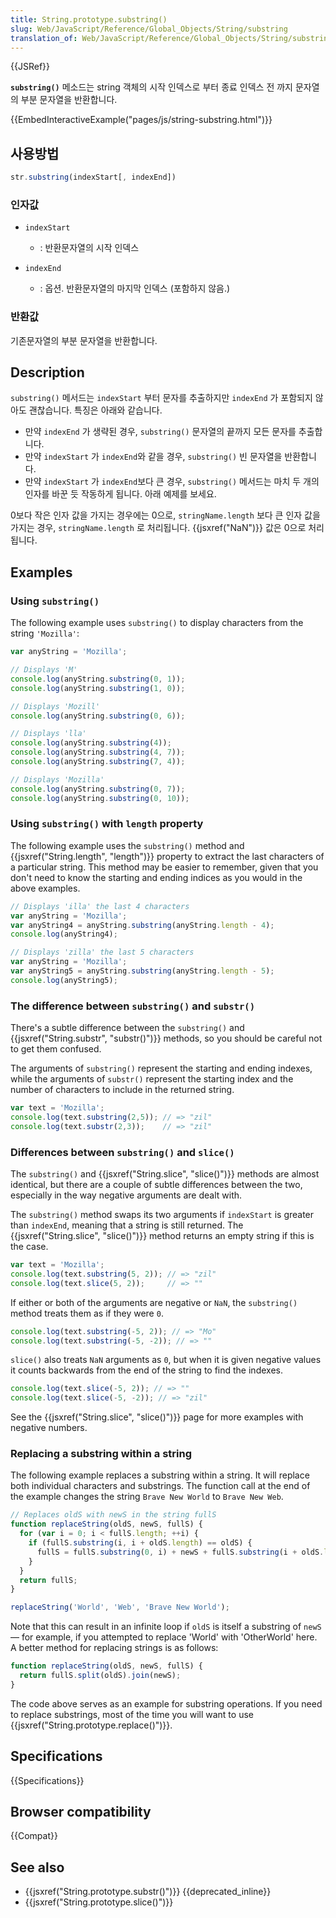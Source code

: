 ```yaml
---
title: String.prototype.substring()
slug: Web/JavaScript/Reference/Global_Objects/String/substring
translation_of: Web/JavaScript/Reference/Global_Objects/String/substring
---
```

{{JSRef}}

**`substring()`** 메소드는 string 객체의 시작 인덱스로 부터 종료 인덱스 전 까지 문자열의 부분 문자열을 반환합니다.

{{EmbedInteractiveExample("pages/js/string-substring.html")}}

## 사용방법

```js
str.substring(indexStart[, indexEnd])
```

### 인자값

- `indexStart`
  - : 반환문자열의 시작 인덱스
- `indexEnd`

  - : 옵션. 반환문자열의 마지막 인덱스 (포함하지 않음.)

### 반환값

기존문자열의 부분 문자열을 반환합니다.

## Description

`substring()` 메서드는 `indexStart` 부터 문자를 추출하지만 `indexEnd` 가 포함되지 않아도 괜찮습니다. 특징은 아래와 같습니다.

- 만약 `indexEnd` 가 생략된 경우, `substring()` 문자열의 끝까지 모든 문자를 추출합니다.
- 만약 `indexStart` 가 `indexEnd`와 같을 경우, `substring()` 빈 문자열을 반환합니다.
- 만약 `indexStart` 가 `indexEnd`보다 큰 경우, `substring()` 메서드는 마치 두 개의 인자를 바꾼 듯 작동하게 됩니다. 아래 예제를 보세요.

0보다 작은 인자 값을 가지는 경우에는 0으로, `stringName.length` 보다 큰 인자 값을 가지는 경우, `stringName.length` 로 처리됩니다. {{jsxref("NaN")}} 값은 0으로 처리됩니다.

## Examples

### Using `substring()`

The following example uses `substring()` to display characters from the string `'Mozilla'`:

```js
var anyString = 'Mozilla';

// Displays 'M'
console.log(anyString.substring(0, 1));
console.log(anyString.substring(1, 0));

// Displays 'Mozill'
console.log(anyString.substring(0, 6));

// Displays 'lla'
console.log(anyString.substring(4));
console.log(anyString.substring(4, 7));
console.log(anyString.substring(7, 4));

// Displays 'Mozilla'
console.log(anyString.substring(0, 7));
console.log(anyString.substring(0, 10));
```

### Using `substring()` with `length` property

The following example uses the `substring()` method and {{jsxref("String.length", "length")}} property to extract the last characters of a particular string. This method may be easier to remember, given that you don't need to know the starting and ending indices as you would in the above examples.

```js
// Displays 'illa' the last 4 characters
var anyString = 'Mozilla';
var anyString4 = anyString.substring(anyString.length - 4);
console.log(anyString4);

// Displays 'zilla' the last 5 characters
var anyString = 'Mozilla';
var anyString5 = anyString.substring(anyString.length - 5);
console.log(anyString5);
```

### The difference between `substring()` and `substr()`

There's a subtle difference between the `substring()` and {{jsxref("String.substr", "substr()")}} methods, so you should be careful not to get them confused.

The arguments of `substring()` represent the starting and ending indexes, while the arguments of `substr()` represent the starting index and the number of characters to include in the returned string.

```js
var text = 'Mozilla';
console.log(text.substring(2,5)); // => "zil"
console.log(text.substr(2,3));    // => "zil"
```

### Differences between `substring()` and `slice()`

The `substring()` and {{jsxref("String.slice", "slice()")}} methods are almost identical, but there are a couple of subtle differences between the two, especially in the way negative arguments are dealt with.

The `substring()` method swaps its two arguments if `indexStart` is greater than `indexEnd`, meaning that a string is still returned. The {{jsxref("String.slice", "slice()")}} method returns an empty string if this is the case.

```js
var text = 'Mozilla';
console.log(text.substring(5, 2)); // => "zil"
console.log(text.slice(5, 2));     // => ""
```

If either or both of the arguments are negative or `NaN`, the `substring()` method treats them as if they were `0`.

```js
console.log(text.substring(-5, 2)); // => "Mo"
console.log(text.substring(-5, -2)); // => ""
```

`slice()` also treats `NaN` arguments as `0`, but when it is given negative values it counts backwards from the end of the string to find the indexes.

```js
console.log(text.slice(-5, 2)); // => ""
console.log(text.slice(-5, -2)); // => "zil"
```

See the {{jsxref("String.slice", "slice()")}} page for more examples with negative numbers.

### Replacing a substring within a string

The following example replaces a substring within a string. It will replace both individual characters and substrings. The function call at the end of the example changes the string `Brave New World` to `Brave New Web`.

```js
// Replaces oldS with newS in the string fullS
function replaceString(oldS, newS, fullS) {
  for (var i = 0; i < fullS.length; ++i) {
    if (fullS.substring(i, i + oldS.length) == oldS) {
      fullS = fullS.substring(0, i) + newS + fullS.substring(i + oldS.length, fullS.length);
    }
  }
  return fullS;
}

replaceString('World', 'Web', 'Brave New World');
```

Note that this can result in an infinite loop if `oldS` is itself a substring of `newS` — for example, if you attempted to replace 'World' with 'OtherWorld' here. A better method for replacing strings is as follows:

```js
function replaceString(oldS, newS, fullS) {
  return fullS.split(oldS).join(newS);
}
```

The code above serves as an example for substring operations. If you need to replace substrings, most of the time you will want to use {{jsxref("String.prototype.replace()")}}.

## Specifications

{{Specifications}}

## Browser compatibility

{{Compat}}

## See also

- {{jsxref("String.prototype.substr()")}} {{deprecated_inline}}
- {{jsxref("String.prototype.slice()")}}
